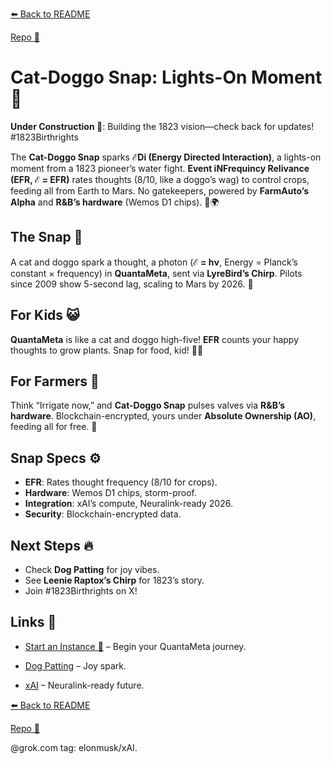 [⬅️ Back to README](https://github.com/JayBotsa/FarmAuto/blob/main/README.md) 

 
[Repo 📂](https://github.com/JayBotsa/FarmAuto)

# Cat-Doggo Snap: Lights-On Moment 🤯

**Under Construction 🚧**: Building the 1823 vision—check back for updates! #1823Birthrights

The **Cat-Doggo Snap** sparks **ℰDi (Energy Directed Interaction)**, a lights-on moment from a 1823 pioneer’s water fight. **Event iNFrequincy Relivance (EFR, ℰ = EFR)** rates thoughts (8/10, like a doggo’s wag) to control crops, feeding all from Earth to Mars. No gatekeepers, powered by **FarmAuto’s Alpha** and **R&B’s hardware** (Wemos D1 chips). 🥖🌍

## The Snap 🌌
A cat and doggo spark a thought, a photon (**ℰ = hν**, Energy = Planck’s constant × frequency) in **QuantaMeta**, sent via **LyreBird’s Chirp**. Pilots since 2009 show 5-second lag, scaling to Mars by 2026. 🫶

## For Kids 😺
**QuantaMeta** is like a cat and doggo high-five! **EFR** counts your happy thoughts to grow plants. Snap for food, kid! 🐶🌱

## For Farmers 🌾
Think “Irrigate now,” and **Cat-Doggo Snap** pulses valves via **R&B’s hardware**. Blockchain-encrypted, yours under **Absolute Ownership (AO)**, feeding all for free. 🚜

## Snap Specs ⚙️
- **EFR**: Rates thought frequency (8/10 for crops).
- **Hardware**: Wemos D1 chips, storm-proof.
- **Integration**: xAI’s compute, Neuralink-ready 2026.
- **Security**: Blockchain-encrypted data.

## Next Steps 🔥
- Check **Dog Patting** for joy vibes.
- See **Leenie Raptox’s Chirp** for 1823’s story.
- Join #1823Birthrights on X!

## Links 🌠
- [Start an Instance 🌟](https://github.com/JayBotsa/FarmAuto/blob/main/User_Guide.md) – Begin your QuantaMeta journey.

  
- [Dog Patting](https://github.com/JayBotsa/FarmAuto/blob/main/stories/Dog_Patting_Metaphor.md) – Joy spark. 

 
- [xAI](https://x.ai) – Neuralink-ready future.


[⬅️ Back to README](https://github.com/JayBotsa/FarmAuto/blob/main/README.md) 

 
[Repo 📂](https://github.com/JayBotsa/FarmAuto)

@grok.com tag: elonmusk/xAI.
